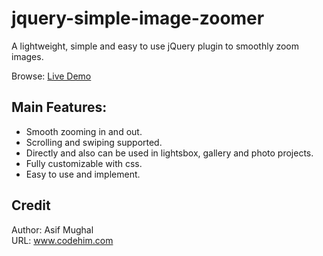 # jquery-simple-image-zoomer
A lightweight, simple and easy to use jQuery plugin to smoothly zoom images. 

Browse: [Live Demo](https://github.com/CodeHimBlog/jquery-simple-image-zoomer)

## Main Features:
* Smooth zooming in and out.
* Scrolling and swiping supported. 
* Directly and also can be used in lightsbox, gallery and photo projects. </li>
* Fully customizable with css.
* Easy to use and implement.
## Credit
Author: Asif Mughal <br>
URL: www.codehim.com
